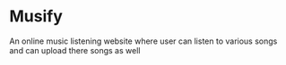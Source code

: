 # Musify
An online music listening website where user can listen to various songs and can upload there songs as well
